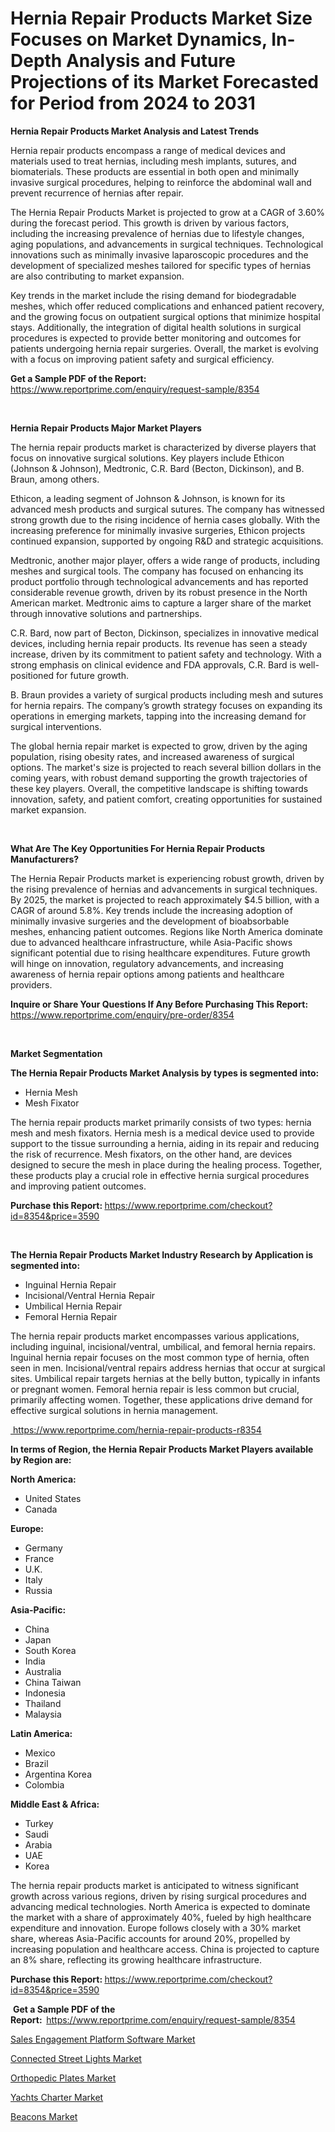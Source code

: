<p><h1>Hernia Repair Products Market Size Focuses on Market Dynamics, In-Depth Analysis and Future Projections of its Market Forecasted for Period from 2024 to 2031</h1></p><p><strong>Hernia Repair Products Market Analysis and Latest Trends</strong></p>
<p><p>Hernia repair products encompass a range of medical devices and materials used to treat hernias, including mesh implants, sutures, and biomaterials. These products are essential in both open and minimally invasive surgical procedures, helping to reinforce the abdominal wall and prevent recurrence of hernias after repair.</p><p>The Hernia Repair Products Market is projected to grow at a CAGR of 3.60% during the forecast period. This growth is driven by various factors, including the increasing prevalence of hernias due to lifestyle changes, aging populations, and advancements in surgical techniques. Technological innovations such as minimally invasive laparoscopic procedures and the development of specialized meshes tailored for specific types of hernias are also contributing to market expansion.</p><p>Key trends in the market include the rising demand for biodegradable meshes, which offer reduced complications and enhanced patient recovery, and the growing focus on outpatient surgical options that minimize hospital stays. Additionally, the integration of digital health solutions in surgical procedures is expected to provide better monitoring and outcomes for patients undergoing hernia repair surgeries. Overall, the market is evolving with a focus on improving patient safety and surgical efficiency.</p></p>
<p><strong>Get a Sample PDF of the Report:&nbsp;</strong> <a href="https://www.reportprime.com/enquiry/request-sample/8354">https://www.reportprime.com/enquiry/request-sample/8354</a></p>
<p>&nbsp;</p>
<p><strong>Hernia Repair Products Major Market Players</strong></p>
<p><p>The hernia repair products market is characterized by diverse players that focus on innovative surgical solutions. Key players include Ethicon (Johnson & Johnson), Medtronic, C.R. Bard (Becton, Dickinson), and B. Braun, among others.</p><p>Ethicon, a leading segment of Johnson & Johnson, is known for its advanced mesh products and surgical sutures. The company has witnessed strong growth due to the rising incidence of hernia cases globally. With the increasing preference for minimally invasive surgeries, Ethicon projects continued expansion, supported by ongoing R&D and strategic acquisitions.</p><p>Medtronic, another major player, offers a wide range of products, including meshes and surgical tools. The company has focused on enhancing its product portfolio through technological advancements and has reported considerable revenue growth, driven by its robust presence in the North American market. Medtronic aims to capture a larger share of the market through innovative solutions and partnerships.</p><p>C.R. Bard, now part of Becton, Dickinson, specializes in innovative medical devices, including hernia repair products. Its revenue has seen a steady increase, driven by its commitment to patient safety and technology. With a strong emphasis on clinical evidence and FDA approvals, C.R. Bard is well-positioned for future growth.</p><p>B. Braun provides a variety of surgical products including mesh and sutures for hernia repairs. The company’s growth strategy focuses on expanding its operations in emerging markets, tapping into the increasing demand for surgical interventions.</p><p>The global hernia repair market is expected to grow, driven by the aging population, rising obesity rates, and increased awareness of surgical options. The market's size is projected to reach several billion dollars in the coming years, with robust demand supporting the growth trajectories of these key players. Overall, the competitive landscape is shifting towards innovation, safety, and patient comfort, creating opportunities for sustained market expansion.</p></p>
<p>&nbsp;</p>
<p><strong>What Are The Key Opportunities For Hernia Repair Products Manufacturers?</strong></p>
<p><p>The Hernia Repair Products market is experiencing robust growth, driven by the rising prevalence of hernias and advancements in surgical techniques. By 2025, the market is projected to reach approximately $4.5 billion, with a CAGR of around 5.8%. Key trends include the increasing adoption of minimally invasive surgeries and the development of bioabsorbable meshes, enhancing patient outcomes. Regions like North America dominate due to advanced healthcare infrastructure, while Asia-Pacific shows significant potential due to rising healthcare expenditures. Future growth will hinge on innovation, regulatory advancements, and increasing awareness of hernia repair options among patients and healthcare providers.</p></p>
<p><strong>Inquire or Share Your Questions If Any Before Purchasing This Report:</strong> <a href="https://www.reportprime.com/enquiry/pre-order/8354">https://www.reportprime.com/enquiry/pre-order/8354</a></p>
<p>&nbsp;</p>
<p><strong>Market Segmentation</strong></p>
<p><strong>The Hernia Repair Products Market Analysis by types is segmented into:</strong></p>
<p><ul><li>Hernia Mesh</li><li>Mesh Fixator</li></ul></p>
<p><p>The hernia repair products market primarily consists of two types: hernia mesh and mesh fixators. Hernia mesh is a medical device used to provide support to the tissue surrounding a hernia, aiding in its repair and reducing the risk of recurrence. Mesh fixators, on the other hand, are devices designed to secure the mesh in place during the healing process. Together, these products play a crucial role in effective hernia surgical procedures and improving patient outcomes.</p></p>
<p><strong>Purchase this Report:&nbsp;</strong><a href="https://www.reportprime.com/checkout?id=8354&price=3590">https://www.reportprime.com/checkout?id=8354&price=3590</a></p>
<p>&nbsp;</p>
<p><strong>The Hernia Repair Products Market Industry Research by Application is segmented into:</strong></p>
<p><ul><li>Inguinal Hernia Repair</li><li>Incisional/Ventral Hernia Repair</li><li>Umbilical Hernia Repair</li><li>Femoral Hernia Repair</li></ul></p>
<p><p>The hernia repair products market encompasses various applications, including inguinal, incisional/ventral, umbilical, and femoral hernia repairs. Inguinal hernia repair focuses on the most common type of hernia, often seen in men. Incisional/ventral repairs address hernias that occur at surgical sites. Umbilical repair targets hernias at the belly button, typically in infants or pregnant women. Femoral hernia repair is less common but crucial, primarily affecting women. Together, these applications drive demand for effective surgical solutions in hernia management.</p></p>
<p><a href="https://www.reportprime.com/hernia-repair-products-r8354">&nbsp;https://www.reportprime.com/hernia-repair-products-r8354</a></p>
<p><strong>In terms of Region, the Hernia Repair Products Market Players available by Region are:</strong></p>
<p>
    <p> <strong> North America: </strong>
        <ul>
            <li>United States</li>
            <li>Canada</li>
        </ul>
        </p> 
    <p> <strong> Europe: </strong>
        <ul>
            <li>Germany</li>
            <li>France</li>
            <li>U.K.</li>
            <li>Italy</li>
            <li>Russia</li>
        </ul>
        </p> 
    <p> <strong> Asia-Pacific: </strong>
        <ul>
            <li>China</li>
            <li>Japan</li>
            <li>South Korea</li>
            <li>India</li>
            <li>Australia</li>
            <li>China Taiwan</li>
            <li>Indonesia</li>
            <li>Thailand</li>
            <li>Malaysia</li>
        </ul>
        </p> 
    <p> <strong> Latin America: </strong>
        <ul>
            <li>Mexico</li>
            <li>Brazil</li>
            <li>Argentina Korea</li>
            <li>Colombia</li>
        </ul>
        </p> 
    <p> <strong> Middle East & Africa: </strong>
        <ul>
            <li>Turkey</li>
            <li>Saudi</li>
            <li>Arabia</li>
            <li>UAE</li>
            <li>Korea</li>
        </ul>
    </p>
    </p>
<p><p>The hernia repair products market is anticipated to witness significant growth across various regions, driven by rising surgical procedures and advancing medical technologies. North America is expected to dominate the market with a share of approximately 40%, fueled by high healthcare expenditure and innovation. Europe follows closely with a 30% market share, whereas Asia-Pacific accounts for around 20%, propelled by increasing population and healthcare access. China is projected to capture an 8% share, reflecting its growing healthcare infrastructure.</p></p>
<p><strong>Purchase this Report: </strong><a href="https://www.reportprime.com/checkout?id=8354&price=3590">https://www.reportprime.com/checkout?id=8354&price=3590</a></p>
<p>&nbsp;<strong>Get a Sample PDF of the Report:&nbsp;&nbsp;</strong><a href="https://www.reportprime.com/enquiry/request-sample/8354">https://www.reportprime.com/enquiry/request-sample/8354</a></p>
<p><strong></strong></p>
<p><p><a href="https://issuu.com/reportprime-2/docs/sales-engagement-platform-software-_a07155623ac3cf">Sales Engagement Platform Software Market</a></p><p><a href="https://www.linkedin.com/pulse/connected-street-lights-industry-analysis-report-its-tozae?trackingId=%2F99nhlIpRziBVurNqZDuaQ%3D%3D">Connected Street Lights Market</a></p><p><a href="https://www.linkedin.com/pulse/market-dynamics-future-trends-global-orthopedic-plates-sector-ek9of?trackingId=kV%2BB7ESGT56XCM5c1UF6OQ%3D%3D">Orthopedic Plates Market</a></p><p><a href="https://www.linkedin.com/pulse/global-yachts-charter-market-status-2024-2031-forecast-kl9vf?trackingId=vpNDIMuTR%2FaCOPP6IS%2Farw%3D%3D">Yachts Charter Market</a></p><p><a href="https://issuu.com/reportprime-2/docs/beacons-market-size-2030.pptx_5c80305a99e168">Beacons Market</a></p></p>